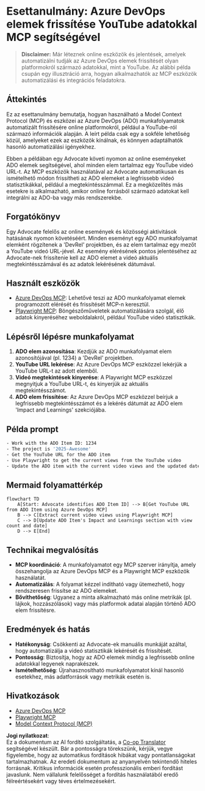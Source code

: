 <!--
CO_OP_TRANSLATOR_METADATA:
{
  "original_hash": "14a2dfbea55ef735660a06bd6bdfe5f3",
  "translation_date": "2025-07-14T06:14:50+00:00",
  "source_file": "09-CaseStudy/UpdateADOItemsFromYT.md",
  "language_code": "hu"
}
-->
# Esettanulmány: Azure DevOps elemek frissítése YouTube adatokkal MCP segítségével

> **Disclaimer:** Már léteznek online eszközök és jelentések, amelyek automatizálni tudják az Azure DevOps elemek frissítését olyan platformokról származó adatokkal, mint a YouTube. Az alábbi példa csupán egy illusztráció arra, hogyan alkalmazhatók az MCP eszközök automatizálási és integrációs feladatokra.

## Áttekintés

Ez az esettanulmány bemutatja, hogyan használható a Model Context Protocol (MCP) és eszközei az Azure DevOps (ADO) munkafolyamatok automatizált frissítésére online platformokról, például a YouTube-ról származó információk alapján. A leírt példa csak egy a sokféle lehetőség közül, amelyeket ezek az eszközök kínálnak, és könnyen adaptálhatók hasonló automatizálási igényekhez.

Ebben a példában egy Advocate követi nyomon az online eseményeket ADO elemek segítségével, ahol minden elem tartalmaz egy YouTube videó URL-t. Az MCP eszközök használatával az Advocate automatikusan és ismételhető módon frissítheti az ADO elemeket a legfrissebb videó statisztikákkal, például a megtekintésszámmal. Ez a megközelítés más esetekre is alkalmazható, amikor online forrásból származó adatokat kell integrálni az ADO-ba vagy más rendszerekbe.

## Forgatókönyv

Egy Advocate felelős az online események és közösségi aktivitások hatásának nyomon követéséért. Minden eseményt egy ADO munkafolyamat elemként rögzítenek a 'DevRel' projektben, és az elem tartalmaz egy mezőt a YouTube videó URL-jével. Az esemény elérésének pontos jelentéséhez az Advocate-nek frissítenie kell az ADO elemet a videó aktuális megtekintésszámával és az adatok lekérésének dátumával.

## Használt eszközök

- [Azure DevOps MCP](https://github.com/microsoft/azure-devops-mcp): Lehetővé teszi az ADO munkafolyamat elemek programozott elérését és frissítését MCP-n keresztül.
- [Playwright MCP](https://github.com/microsoft/playwright-mcp): Böngészőműveletek automatizálására szolgál, élő adatok kinyeréséhez weboldalakról, például YouTube videó statisztikák.

## Lépésről lépésre munkafolyamat

1. **ADO elem azonosítása**: Kezdjük az ADO munkafolyamat elem azonosítójával (pl. 1234) a 'DevRel' projektben.
2. **YouTube URL lekérése**: Az Azure DevOps MCP eszközzel lekérjük a YouTube URL-t az adott elemből.
3. **Videó megtekintések kinyerése**: A Playwright MCP eszközzel megnyitjuk a YouTube URL-t, és kinyerjük az aktuális megtekintésszámot.
4. **ADO elem frissítése**: Az Azure DevOps MCP eszközzel beírjuk a legfrissebb megtekintésszámot és a lekérés dátumát az ADO elem 'Impact and Learnings' szekciójába.

## Példa prompt

```bash
- Work with the ADO Item ID: 1234
- The project is '2025-Awesome'
- Get the YouTube URL for the ADO item
- Use Playwright to get the current views from the YouTube video
- Update the ADO item with the current video views and the updated date of the information
```

## Mermaid folyamattérkép

```mermaid
flowchart TD
    A[Start: Advocate identifies ADO Item ID] --> B[Get YouTube URL from ADO Item using Azure DevOps MCP]
    B --> C[Extract current video views using Playwright MCP]
    C --> D[Update ADO Item's Impact and Learnings section with view count and date]
    D --> E[End]
```

## Technikai megvalósítás

- **MCP koordináció**: A munkafolyamatot egy MCP szerver irányítja, amely összehangolja az Azure DevOps MCP és a Playwright MCP eszközök használatát.
- **Automatizálás**: A folyamat kézzel indítható vagy ütemezhető, hogy rendszeresen frissítse az ADO elemeket.
- **Bővíthetőség**: Ugyanez a minta alkalmazható más online metrikák (pl. lájkok, hozzászólások) vagy más platformok adatai alapján történő ADO elem frissítésre.

## Eredmények és hatás

- **Hatékonyság**: Csökkenti az Advocate-ek manuális munkáját azáltal, hogy automatizálja a videó statisztikák lekérését és frissítését.
- **Pontosság**: Biztosítja, hogy az ADO elemek mindig a legfrissebb online adatokkal legyenek naprakészek.
- **Ismételhetőség**: Újrahasznosítható munkafolyamatot kínál hasonló esetekhez, más adatforrások vagy metrikák esetén is.

## Hivatkozások

- [Azure DevOps MCP](https://github.com/microsoft/azure-devops-mcp)
- [Playwright MCP](https://github.com/microsoft/playwright-mcp)
- [Model Context Protocol (MCP)](https://modelcontextprotocol.io/)

**Jogi nyilatkozat**:  
Ez a dokumentum az AI fordító szolgáltatás, a [Co-op Translator](https://github.com/Azure/co-op-translator) segítségével készült. Bár a pontosságra törekszünk, kérjük, vegye figyelembe, hogy az automatikus fordítások hibákat vagy pontatlanságokat tartalmazhatnak. Az eredeti dokumentum az anyanyelvén tekintendő hiteles forrásnak. Kritikus információk esetén professzionális emberi fordítást javaslunk. Nem vállalunk felelősséget a fordítás használatából eredő félreértésekért vagy téves értelmezésekért.